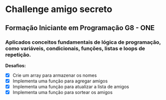 # Challenge amigo secreto

## Formação Iniciante em Programação G8 - ONE

### Aplicados conceitos fundamentais de lógica de programação, como variáveis, condicionais, funções, listas e loops de repetição.

**Desafios:**
- [X] Crie um array para armazenar os nomes
- [X] Implementa uma função para agregar amigos
- [X] Implementa uma função para atualizar a lista de amigos
- [X] Implementa uma função para sortear os amigos
